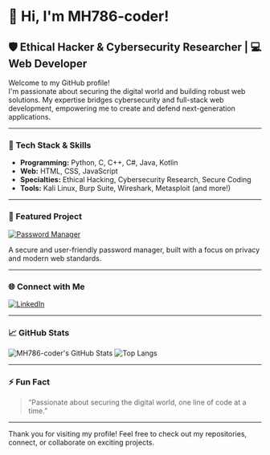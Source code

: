 # 👋 Hi, I'm MH786-coder!

## 🛡️ Ethical Hacker & Cybersecurity Researcher | 💻 Web Developer

Welcome to my GitHub profile!  
I'm passionate about securing the digital world and building robust web solutions. My expertise bridges cybersecurity and full-stack web development, empowering me to create and defend next-generation applications.

---

### 🧰 Tech Stack & Skills

- **Programming:** Python, C, C++, C#, Java, Kotlin
- **Web:** HTML, CSS, JavaScript
- **Specialties:** Ethical Hacking, Cybersecurity Research, Secure Coding
- **Tools:** Kali Linux, Burp Suite, Wireshark, Metasploit (and more!)

---

### 🚀 Featured Project

[![Password Manager](https://img.shields.io/badge/GitHub-Password%20Manager-blue?logo=github)](https://github.com/Web-Development001/password-manager)

A secure and user-friendly password manager, built with a focus on privacy and modern web standards.

---

### 🌐 Connect with Me

[![LinkedIn](https://img.shields.io/badge/LinkedIn-Connect-blue?logo=linkedin)](https://www.linkedin.com/in/mohamed-hathim?utm_source=share&utm_campaign=share_via&utm_content=profile&utm_medium=android_app)

---

### 📈 GitHub Stats

![MH786-coder's GitHub Stats](https://github-readme-stats.vercel.app/api?username=MH786-coder&show_icons=true&theme=github_dark)
![Top Langs](https://github-readme-stats.vercel.app/api/top-langs/?username=MH786-coder&layout=compact&theme=github_dark)

---

### ⚡ Fun Fact

> “Passionate about securing the digital world, one line of code at a time.”

---

Thank you for visiting my profile! Feel free to check out my repositories, connect, or collaborate on exciting projects.
